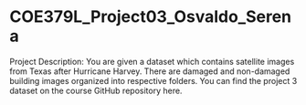 # COE379L_Project03_Osvaldo_Serena
Project Description: You are given a dataset which contains satellite images from Texas after Hurricane Harvey. There are damaged and non-damaged building images organized into respective folders. You can find the project 3 dataset on the course GitHub repository here.

